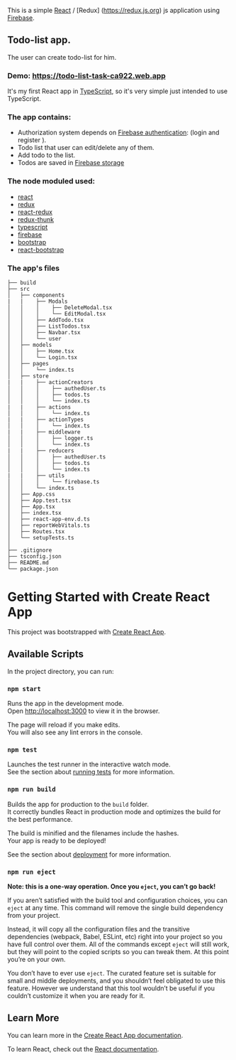 This is a simple [React](https://reactjs.org) / [Redux] (https://redux.js.org) js application using [Firebase](https://firebase.google.com).

## Todo-list app.
The user can create todo-list for him.

### Demo: https://todo-list-task-ca922.web.app

It's my first React app in [TypeScript](https://www.typescriptlang.org),
so it's very simple just intended to use TypeScript.

### The app contains: 
- Authorization system depends on [Firebase authentication](https://firebase.google.com/docs/auth): (login and register ).
- Todo list that user can edit/delete any of them.
- Add todo to the list.
- Todos are saved in [Firebase storage](https://firebase.google.com/docs/storage)

### The node moduled used:
- [react](https://reactjs.org)
- [redux](https://redux.js.org)
- [react-redux](https://react-redux.js.org/)
- [redux-thunk](https://github.com/reduxjs/redux-thunk) 
- [typescript](https://www.typescriptlang.org) 
- [firebase](https://firebase.google.com) 
- [bootstrap](https://getbootstrap.com) 
- [react-bootstrap](https://react-bootstrap.github.io) 

### The app's files
```
├── build
├── src
│   ├── components
|   |    ├── Modals
│   │    │    ├── DeleteModal.tsx
│   │    │    └── EditModal.tsx
│   │    ├── AddTodo.tsx
│   │    ├── ListTodos.tsx
│   │    ├── Navbar.tsx
│   │    └── user
│   ├── models
│   │    ├── Home.tsx
│   │    └── Login.tsx
│   ├── pages
│   │    └── index.ts
│   ├── store
|   |    ├── actionCreators
│   │    │    ├── authedUser.ts
│   │    │    ├── todos.ts
│   │    │    └── index.ts
|   |    ├── actions
│   │    │    └── index.ts
|   |    ├── actionTypes
│   │    │    └── index.ts
|   |    ├── middleware
│   │    │    ├── logger.ts
│   │    │    └── index.ts
|   |    ├── reducers
│   │    │    ├── authedUser.ts
│   │    │    ├── todos.ts
│   │    │    └── index.ts
|   |    ├── utils
│   │    │    └── firebase.ts
│   │    └── index.ts
│   ├── App.css
│   ├── App.test.tsx
│   ├── App.tsx
│   ├── index.tsx
│   ├── react-app-env.d.ts
│   ├── reportWebVitals.ts
│   ├── Routes.tsx
│   └── setupTests.ts
│   
├── .gitignore
├── tsconfig.json
├── README.md
└── package.json
```

# Getting Started with Create React App

This project was bootstrapped with [Create React App](https://github.com/facebook/create-react-app).

## Available Scripts

In the project directory, you can run:

### `npm start`

Runs the app in the development mode.\
Open [http://localhost:3000](http://localhost:3000) to view it in the browser.

The page will reload if you make edits.\
You will also see any lint errors in the console.

### `npm test`

Launches the test runner in the interactive watch mode.\
See the section about [running tests](https://facebook.github.io/create-react-app/docs/running-tests) for more information.

### `npm run build`

Builds the app for production to the `build` folder.\
It correctly bundles React in production mode and optimizes the build for the best performance.

The build is minified and the filenames include the hashes.\
Your app is ready to be deployed!

See the section about [deployment](https://facebook.github.io/create-react-app/docs/deployment) for more information.

### `npm run eject`

**Note: this is a one-way operation. Once you `eject`, you can’t go back!**

If you aren’t satisfied with the build tool and configuration choices, you can `eject` at any time. This command will remove the single build dependency from your project.

Instead, it will copy all the configuration files and the transitive dependencies (webpack, Babel, ESLint, etc) right into your project so you have full control over them. All of the commands except `eject` will still work, but they will point to the copied scripts so you can tweak them. At this point you’re on your own.

You don’t have to ever use `eject`. The curated feature set is suitable for small and middle deployments, and you shouldn’t feel obligated to use this feature. However we understand that this tool wouldn’t be useful if you couldn’t customize it when you are ready for it.

## Learn More

You can learn more in the [Create React App documentation](https://facebook.github.io/create-react-app/docs/getting-started).

To learn React, check out the [React documentation](https://reactjs.org/).